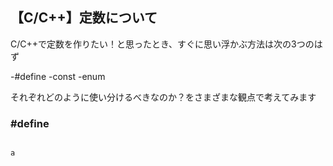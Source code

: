 ## 【C/C++】定数について

C/C++で定数を作りたい！と思ったとき、すぐに思い浮かぶ方法は次の3つのはず

-#define
-const
-enum

それぞれどのように使い分けるべきなのか？をさまざまな観点で考えてみます

### #define

~~~ #define EFFOT_VALUE_MAX 252 ~~~

a
